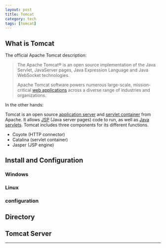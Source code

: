 ```yaml
---
layout: post
title: Tomcat
category: tech
tags: [tomcat]
---
```


## What is Tomcat

The official Apache Tomcat description:

> The Apache Tomcat® is an open source implementation of the Java Servlet, JavaServer pages, Java Expression Language and Java WebSocket technologies.
>
> Apache Tomcat software powers numerous large-scale, mission-critical [web applications]() across a diverse range of industries and organizations.

In the other hands:

Tomcat is an open source [application server]() and [servlet container](http://hauchenglee.com/tech/2019/11/17/servlet.html#servlet-container) from Apache. 
 It allows [JSP](http://hauchenglee.com/tech/2019/11/18/jsp.html) (Java server pages) code to run, as well as [Java servlets](http://hauchenglee.com/tech/2019/11/17/servlet.html).
 Tomcat includes three components for its different functions.
- Coyote (HTTP connector)
- Catalina (servlet container)
- Jasper (JSP engine)

## Install and Configuration



### Windows

### Linux

### configuration

## Directory

## Tomcat Server

---